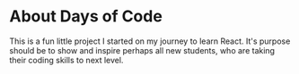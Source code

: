 # About Days of Code

This is a fun little project I started on my journey to learn React.
It's purpose should be to show and inspire perhaps all new students, who are taking their coding skills to next level.
